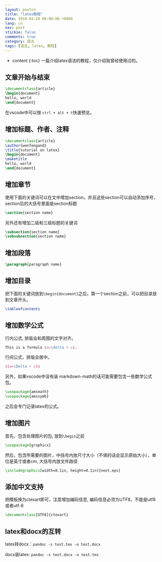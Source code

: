 ```yaml
---
layout: postcn
title: "latex教程"
date: 2018-03-20 08:00:00 +0800
lang: cn
nav: post
stickie: false 
comments: true
category: 语法
tags: [语法, latex, 教程]
---
```


* content 
{:toc} 
一篇介绍latex语法的教程，仅介绍我曾经使用过的。
<!--more-->

## 文章开始与结束
```tex
\documentclass{article}
\begin{document}
hello, world
\end{document}
```

在vscode中可以按 `ctrl + alt + t`快速预览。

 ## 增加标题、作者、注释
```tex
\documentclass{article}
\author{wenfengand}
\title{tutorial on latex}
\begin{document}
\maketitle
hello, world
\end{document}
```

## 增加章节
使用下面的关键词可以在文中增加section，并且这些section可以自动添加序号，section后的大括号里面是section标题
```tex
\section{section name}
```

另外还有增加二级和三级标题的关键词
```tex
\subsection{section name}
\subsubsection{section name}
```
## 增加段落
```tex
\paragraph{paragraph name}
```
## 增加目录
把下面的关键词放到`\begin{document}`之后，第一个section之前，可以把目录放到文章开头。
```tex
\tableofcontents
```

## 增加数学公式
行内公式, 排版会和周围的文字对齐。
```tex
This is a formula $a=\delta + c$.
```
行间公式，排版会居中。
```tex
$$a=\Delta + c$$
```
另外，如果vscode中没有装 markdown-math的话可能需要包含一些数学公式包。
```tex
\usepackage{amsmath}
\usepackage{amssymb}
```
之后会专门记录latex的公式。
## 增加图片
首先，包含处理图片的包, 放到`\begin`之前
```tex
\usepackage{graphicx}
```
然后，包含所需要的图片，中括号内放尺寸大小（不填的话会显示原始大小），单位是英寸或者cm, 大括号内放文件路径
```tex
\includegraphics[width=0.1in, height=0.1in]{next.eps}
```

## 添加中文支持
把模板换为ctexart即可，注意增加编码信息, 编码信息必须为UTF8，不能是utf8或者utf-8
```tex
\documentclass[UTF8]{ctexart}
```

## latex和docx的互转
latex转docx：`pandoc -s test.tex -o test.docx`

docx装latex: `pandoc -s test.docx -o test.tex`
